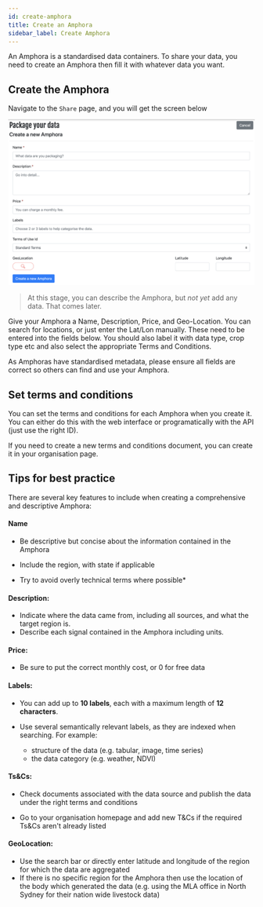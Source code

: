 ```yaml
---
id: create-amphora
title: Create an Amphora
sidebar_label: Create Amphora
---
```

An Amphora is a standardised data containers. To share your data, you need to create an Amphora then fill it with whatever data you want.

## Create the Amphora

Navigate to the `Share` page, and you will get the screen below

![Nav create amphora](/img/nav_create_amphora.png)

> At this stage, you can describe the Amphora, but *not yet* add any data. That comes later.

Give your Amphora a Name, Description, Price, and Geo-Location. You can search for locations, or just enter the Lat/Lon manually. These need to be entered into the fields below. You should also label it with data type, crop type etc and also select the appropriate Terms and Conditions.

As Amphoras have standardised metadata, please ensure all fields are correct so others can find and use your Amphora.

## Set terms and conditions

You can set the terms and conditions for each Amphora when you create it. You can either do this with the web interface or programatically with the API (just use the right ID).

If you need to create a new terms and conditions document, you can create it in your organisation page.

## Tips for best practice

There are several key features to include when creating a comprehensive and descriptive Amphora:

#### Name

* Be descriptive but concise about the information contained in the Amphora

* Include the region, with state if applicable

* Try to avoid overly technical terms where possible*


#### Description:

* Indicate where the data came from, including all sources, and what the target region is.
* Describe each signal contained in the Amphora including units.

#### Price:
* Be sure to put the correct monthly cost, or 0 for free data

#### Labels:

* You can add up to **10 labels**, each with a maximum length of **12 characters**.
* Use several semantically relevant labels, as they are indexed when searching. For example:

    * structure of the data (e.g. tabular, image, time series)
    * the data category (e.g. weather, NDVI)


#### Ts&Cs:

* Check documents associated with the data source and publish the data under the right terms and conditions

* Go to your organisation homepage and add new T&Cs if the required Ts&Cs aren't already listed

####  GeoLocation:

* Use the search bar or directly enter latitude and longitude of the region for which the data are aggregated
*  If there is no specific region for the Amphora then use the location of the body which generated the data (e.g. using the MLA office in North Sydney for their nation wide livestock data)

